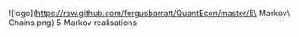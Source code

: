 ![logo](https://raw.github.com/fergusbarratt/QuantEcon/master/5\ Markov\ Chains.png)
5 Markov realisations
